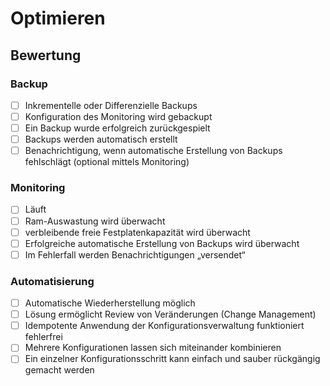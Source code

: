 # Optimieren

## Bewertung

### Backup

- [ ] Inkrementelle oder Differenzielle Backups
- [ ] Konfiguration des Monitoring wird gebackupt
- [ ] Ein Backup wurde erfolgreich zurückgespielt
- [ ] Backups werden automatisch erstellt
- [ ] Benachrichtigung, wenn automatische Erstellung von Backups fehlschlägt (optional mittels Monitoring)

### Monitoring

- [ ] Läuft
- [ ] Ram-Auswastung wird überwacht
- [ ] verbleibende freie Festplatenkapazität wird überwacht
- [ ] Erfolgreiche automatische Erstellung von Backups wird überwacht
- [ ] Im Fehlerfall werden Benachrichtigungen „versendet“

### Automatisierung

- [ ] Automatische Wiederherstellung möglich
- [ ] Lösung ermöglicht Review von Veränderungen (Change Management)
- [ ] Idempotente Anwendung der Konfigurationsverwaltung funktioniert fehlerfrei
- [ ] Mehrere Konfigurationen lassen sich miteinander kombinieren
- [ ] Ein einzelner Konfigurationsschritt kann einfach und sauber rückgängig gemacht werden
